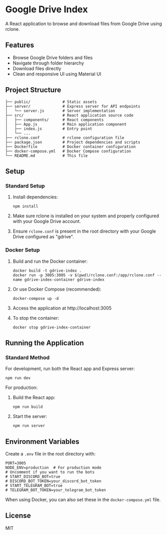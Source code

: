 # Google Drive Index

A React application to browse and download files from Google Drive using rclone.

## Features

- Browse Google Drive folders and files
- Navigate through folder hierarchy
- Download files directly
- Clean and responsive UI using Material UI

## Project Structure

```
├── public/              # Static assets
├── server/              # Express server for API endpoints
│   └── server.js        # Server implementation
├── src/                 # React application source code
│   ├── components/      # React components
│   ├── App.js           # Main application component
│   ├── index.js         # Entry point
│   └── ...
├── rclone.conf          # rclone configuration file
├── package.json         # Project dependencies and scripts
├── Dockerfile           # Docker container configuration
├── docker-compose.yml   # Docker Compose configuration
└── README.md            # This file
```

## Setup

### Standard Setup

1. Install dependencies:
   ```
   npm install
   ```

2. Make sure rclone is installed on your system and properly configured with your Google Drive account.

3. Ensure `rclone.conf` is present in the root directory with your Google Drive configured as "gdrive".

### Docker Setup

1. Build and run the Docker container:
   ```
   docker build -t gdrive-index .
   docker run -p 3005:3005 -v $(pwd)/rclone.conf:/app/rclone.conf --name gdrive-index-container gdrive-index
   ```

2. Or use Docker Compose (recommended):
   ```
   docker-compose up -d
   ```

3. Access the application at http://localhost:3005

4. To stop the container:
   ```
   docker stop gdrive-index-container
   ```

## Running the Application

### Standard Method

For development, run both the React app and Express server:

```
npm run dev
```

For production:

1. Build the React app:
   ```
   npm run build
   ```

2. Start the server:
   ```
   npm run server
   ```

## Environment Variables

Create a `.env` file in the root directory with:

```
PORT=3005
NODE_ENV=production  # For production mode
# Uncomment if you want to run the bots
# START_DISCORD_BOT=true
# DISCORD_BOT_TOKEN=your_discord_bot_token
# START_TELEGRAM_BOT=true
# TELEGRAM_BOT_TOKEN=your_telegram_bot_token
```

When using Docker, you can also set these in the `docker-compose.yml` file.

## License

MIT